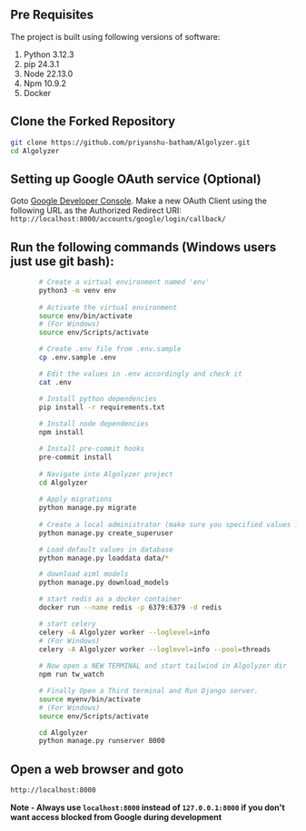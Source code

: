 ## Pre Requisites
The project is built using following versions of software:
1. Python 3.12.3
2. pip 24.3.1
3. Node 22.13.0
4. Npm 10.9.2
5. Docker

## Clone the Forked Repository
```bash
git clone https://github.com/priyanshu-batham/Algolyzer.git
cd Algolyzer
```

## Setting up Google OAuth service (Optional)
Goto [Google Developer Console](https://console.developers.google.com). Make a new OAuth Client using the following URL as the Authorized Redirect URI:
```http://localhost:8000/accounts/google/login/callback/```

## Run the following commands (Windows users just use git bash):
 ```bash
        # Create a virtual environment named 'env'
        python3 -m venv env
    
        # Activate the virtual environment
        source env/bin/activate
        # (For Windows)
        source env/Scripts/activate

        # Create .env file from .env.sample
        cp .env.sample .env

        # Edit the values in .env accordingly and check it
        cat .env

        # Install python dependencies
        pip install -r requirements.txt
    
        # Install node dependencies
        npm install

        # Install pre-commit hooks
        pre-commit install
    
        # Navigate into Algolyzer project
        cd Algolyzer
    
        # Apply migrations
        python manage.py migrate
    
        # Create a local administrator (make sure you specified values in .env)
        python manage.py create_superuser

        # Load default values in database
        python manage.py loaddata data/*

        # download aiml models
        python manage.py download_models

        # start redis as a docker container
        docker run --name redis -p 6379:6379 -d redis

        # start celery
        celery -A Algolyzer worker --loglevel=info
        # (For Windows)
        celery -A Algolyzer worker --loglevel=info --pool=threads
    
        # Now open a NEW TERMINAL and start tailwind in Algolyzer dir
        npm run tw_watch

        # Finally Open a Third terminal and Run Django server.
        source myenv/bin/activate
        # (For Windows)
        source env/Scripts/activate

        cd Algolyzer
        python manage.py runserver 8000
```
## Open a web browser and goto
```bash
http://localhost:8000
```
**Note - Always use `localhost:8000` instead of `127.0.0.1:8000` if you don't want access blocked from Google during development**